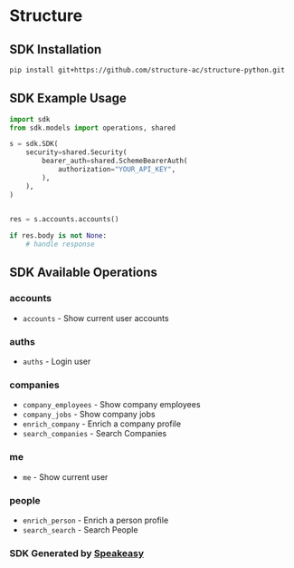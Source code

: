 # Structure

<!-- Start SDK Installation -->
## SDK Installation

```bash
pip install git+https://github.com/structure-ac/structure-python.git
```
<!-- End SDK Installation -->

## SDK Example Usage
<!-- Start SDK Example Usage -->
```python
import sdk
from sdk.models import operations, shared

s = sdk.SDK(
    security=shared.Security(
        bearer_auth=shared.SchemeBearerAuth(
            authorization="YOUR_API_KEY",
        ),
    ),
)

    
res = s.accounts.accounts()

if res.body is not None:
    # handle response
```
<!-- End SDK Example Usage -->

<!-- Start SDK Available Operations -->
## SDK Available Operations


### accounts

* `accounts` - Show current user accounts

### auths

* `auths` - Login user

### companies

* `company_employees` - Show company employees
* `company_jobs` - Show company jobs
* `enrich_company` - Enrich a company profile
* `search_companies` - Search Companies

### me

* `me` - Show current user

### people

* `enrich_person` - Enrich a person profile
* `search_search` - Search People
<!-- End SDK Available Operations -->

### SDK Generated by [Speakeasy](https://docs.speakeasyapi.dev/docs/using-speakeasy/client-sdks)
